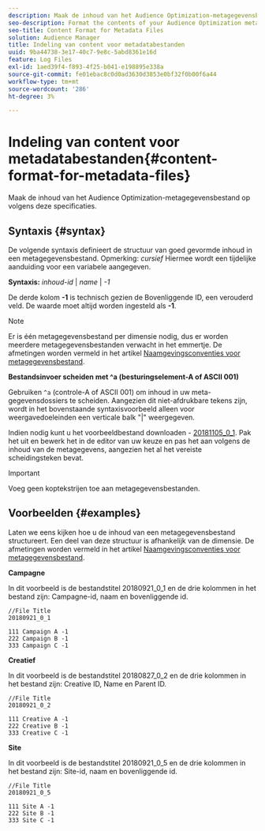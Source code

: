 ```yaml
---
description: Maak de inhoud van het Audience Optimization-metagegevensbestand op volgens deze specificaties.
seo-description: Format the contents of your Audience Optimization metadata file according to these specifications.
seo-title: Content Format for Metadata Files
solution: Audience Manager
title: Indeling van content voor metadatabestanden
uuid: 9ba44738-3e17-40c7-9e8c-5abd8361e16d
feature: Log Files
exl-id: 1aed39f4-f893-4f25-b041-e198895e338a
source-git-commit: fe01ebac8c0d0ad3630d3853e0bf32f0b00f6a44
workflow-type: tm+mt
source-wordcount: '286'
ht-degree: 3%

---
```


# Indeling van content voor metadatabestanden{#content-format-for-metadata-files}

Maak de inhoud van het Audience Optimization-metagegevensbestand op volgens deze specificaties.

## Syntaxis {#syntax}

De volgende syntaxis definieert de structuur van goed gevormde inhoud in een metagegevensbestand. Opmerking: *cursief* Hiermee wordt een tijdelijke aanduiding voor een variabele aangegeven.

**Syntaxis:**  *inhoud-id* | *name* | *-1*

<!--In the contents syntax, you'll notice a parent ID variable. Don't confuse it with the parent ID used in the [metadata file name](../../../reporting/audience-optimization-reports/metadata-files-intro/metadata-file-names.md). These 2 variables seem similar, but they represent different things. In the file name, the parent ID corresponds to a category like "campaign" (ID 1), "placement" (ID 3), or "tactic" (ID 9), etc. In the file body:-->

De derde kolom **-1** is technisch gezien de Bovenliggende ID, een verouderd veld. De waarde moet altijd worden ingesteld als **-1**.

>[!NOTE]
>
>Er is één metagegevensbestand per dimensie nodig, dus er worden meerdere metagegevensbestanden verwacht in het emmertje. De afmetingen worden vermeld in het artikel [Naamgevingsconventies voor metagegevensbestand](../../../reporting/audience-optimization-reports/metadata-files-intro/metadata-file-names.md#child-dimension).

**Bestandsinvoer scheiden met ^a (besturingselement-A of ASCII 001)**

Gebruiken `^a` (controle-A of ASCII 001) om inhoud in uw meta-gegevensdossiers te scheiden. Aangezien dit niet-afdrukbare tekens zijn, wordt in het bovenstaande syntaxisvoorbeeld alleen voor weergavedoeleinden een verticale balk &quot;|&quot; weergegeven.

Indien nodig kunt u het voorbeeldbestand downloaden - [20181105_0_1](assets/20181105_0_1.zip). Pak het uit en bewerk het in de editor van uw keuze en pas het aan volgens de inhoud van de metagegevens, aangezien het al het vereiste scheidingsteken bevat.

>[!IMPORTANT]
>
>Voeg geen koptekstrijen toe aan metagegevensbestanden.

## Voorbeelden {#examples}

Laten we eens kijken hoe u de inhoud van een metagegevensbestand structureert. Een deel van deze structuur is afhankelijk van de dimensie. De afmetingen worden vermeld in het artikel [Naamgevingsconventies voor metagegevensbestand](../../../reporting/audience-optimization-reports/metadata-files-intro/metadata-file-names.md#child-dimension).

**Campagne**

In dit voorbeeld is de bestandstitel 20180921_0_1 en de drie kolommen in het bestand zijn: Campagne-id, naam en bovenliggende id.

<!--Let's say you want to populate the creative drop down menu with creative names from a particular campaign. In this case, your metadata file name would include ID 1 (campaign) and ID 2 (creative). Following the content syntax, your metadata file would contain the creative ID, creative name, and actual campaign ID.-->

```
//File Title
20180921_0_1

111 Campaign A -1
222 Campaign B -1
333 Campaign C -1
```

**Creatief**

In dit voorbeeld is de bestandstitel 20180827_0_2 en de drie kolommen in het bestand zijn: Creative ID, Name en Parent ID.

```
//File Title
20180921_0_2

111 Creative A -1
222 Creative B -1
333 Creative C -1
```

**Site**

In dit voorbeeld is de bestandstitel 20180921_0_5 en de drie kolommen in het bestand zijn: Site-id, naam en bovenliggende id.

```
//File Title
20180921_0_5

111 Site A -1
222 Site B -1
333 Site C -1
```
